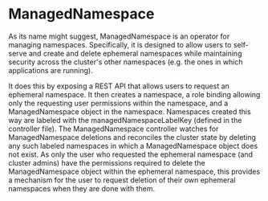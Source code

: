 # ManagedNamespace
As its name might suggest, ManagedNamespace is an operator for managing
namespaces. Specifically, it is designed to allow users to self-serve and
create and delete ephemeral namespaces while maintaining security across the
cluster's other namespaces (e.g. the ones in which applications are
running).

It does this by exposing a REST API that allows users to request an
ephemeral namespace. It then creates a namespace, a role binding
allowing only the requesting user permissions within the namespace, and a
ManagedNamespace object in the namespace. Namespaces created this way are
labeled with the managedNamespaceLabelKey (defined in the controller file).
The ManagedNamespace controller watches for ManagedNamespace deletions and
reconciles the cluster state by deleting any such labeled namespaces in
which a ManagedNamespace object does not exist. As only the user who
requested the ephemeral namespace (and cluster admins) have the permissions
required to delete the ManagedNamespace object within the ephemeral
namespace, this provides a mechanism for the user to request deletion of
their own ephemeral namespaces when they are done with them.
